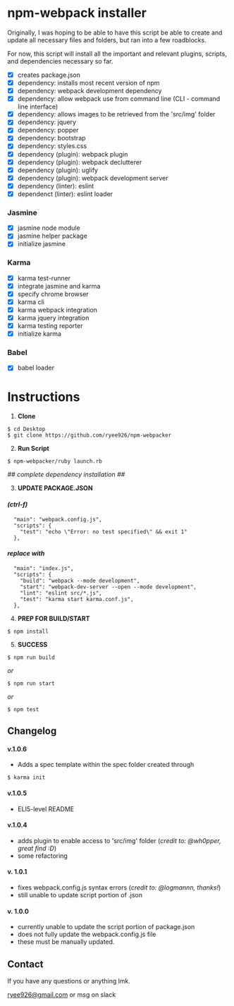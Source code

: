 # npm-webpack installer
Originally, I was hoping to be able to have this script be able to create and update all necessary files and folders, but ran into a few roadblocks.

For now, this script will install all the important and relevant plugins, scripts, and dependencies necessary so far.

- [x] creates package.json
- [x] dependency: installs most recent version of npm
- [x] dependency: webpack development dependency
- [x] dependency: allow webpack use from command line (CLI - command line interface)
- [x] dependency: allows images to be retrieved from the 'src/img' folder
- [x] dependency: jquery
- [x] dependency: popper
- [x] dependency: bootstrap
- [x] dependency: styles.css
- [x] dependency (plugin): webpack plugin
- [x] dependency (plugin): webpack declutterer
- [x] dependency (plugin): uglify
- [x] dependency (plugin): webpack development server
- [x] dependency (linter): eslint
- [x] dependenct (linter): eslint loader
### Jasmine
- [x] jasmine node module
- [x] jasmine helper package
- [x] initialize jasmine
### Karma
- [x] karma test-runner
- [x] integrate jasmine and karma
- [x] specify chrome browser
- [x] karma cli
- [x] karma webpack integration
- [x] karma jquery integration
- [x] karma testing reporter
- [x] initialize karma
### Babel
- [x] babel loader

# Instructions

1. **Clone**
```
$ cd Desktop
$ git clone https://github.com/ryee926/npm-webpacker
```

2. **Run Script**
```
$ npm-webpacker/ruby launch.rb
```

*## complete dependency installation ##*

3. **UPDATE PACKAGE.JSON**
#### *(ctrl-f)*
```
  "main": "webpack.config.js",
  "scripts": {
    "test": "echo \"Error: no test specified\" && exit 1"
  },
```
#### *replace with*
```
  "main": "index.js",
  "scripts": {
    "build": "webpack --mode development",
    "start": "webpack-dev-server --open --mode development",
    "lint": "eslint src/*.js",
    "test": "karma start karma.conf.js",
  },
```

4. **PREP FOR BUILD/START**
```
$ npm install
```

5. **SUCCESS**
```
$ npm run build
```
*or*
```
$ npm run start
```
*or*
```
$ npm test
```

## Changelog

#### v.1.0.6
* Adds a spec template within the spec folder created through
```
$ karma init
```

#### v.1.0.5
* ELI5-level README

#### v.1.0.4
* adds plugin to enable access to 'src/img' folder (*credit to: @wh0pper, great find :D*)
* some refactoring

#### v. 1.0.1
* fixes webpack.config.js syntax errors (*credit to: @logmannn, thanks!*)
* still unable to update script portion of .json

#### v. 1.0.0
* currently unable to update the script portion of package.json
* does not fully update the webpack.config.js file
* these must be manually updated.

## Contact
If you have any questions or anything lmk.

ryee926@gmail.com or msg on slack
